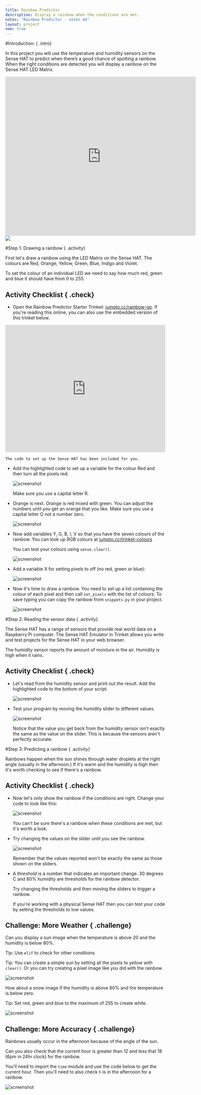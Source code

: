 ```yaml
---
title: Rainbow Predictor
description: Display a rainbow when the conditions are met.
notes: "Rainbow Predictor - notes.md"
layout: project
new: true
---
```


#Introduction:  { .intro}

In this project you will use the temperature and humidity sensors on the Sense HAT to predict when there’s a good chance of spotting a rainbow. When the right conditions are detected you will display a rainbow on the Sense HAT LED Matrix. 

<div class="trinket">
<iframe src="https://trinket.io/embed/python/eaea4cb76c?outputOnly=true&start=result" width="600" height="500" frameborder="0" marginwidth="0" marginheight="0" allowfullscreen>
</iframe>
<img src="images/rainbow-final.png">
</div>


#Step 1: Drawing a rainbow { .activity}

First let's draw a rainbow using the LED Matrix on the Sense HAT. The colours are Red, Orange, Yellow, Green, Blue, Indigo and Violet.

To set the colour of an individual LED we need to say how much red, green and blue it should have from 0 to 255. 

## Activity Checklist { .check}

+ Open the Rainbow Predictor Starter Trinket: <a href="http://jumpto.cc/rainbow-go" target="_blank">jumpto.cc/rainbow-go</a>. If you're reading this online, you can also use the embedded version of this trinket below. 

<div class="trinket">
<iframe src="https://trinket.io/embed/python/6e4cb01c6b?start=result" width="100%" height="400" frameborder="0" marginwidth="0" marginheight="0" allowfullscreen></iframe>
</div>

    The code to set up the Sense HAT has been included for you. 

+ Add the highlighted code to set up a variable for the colour Red and then turn all the pixels red:

    ![screenshot](images/rainbow-red.png)
    
    Make sure you use a capital letter R. 
       
+ Orange is next. Orange is red mixed with green. You can adjust the numbers until you get an orange that you like. Make sure you use a capital letter O not a number zero. 

    ![screenshot](images/rainbow-orange.png)

+ Now add variables Y, G, B, I, V so that you have the seven colours of the rainbow. You can look up RGB colours at <a href="http://jumpto.cc/trinket-colours" target="_blank">jumpto.cc/trinket-colours</a>

    You can test your colours using `sense.clear()`.
    
    ![screenshot](images/rainbow-colours.png)

+ Add a variable X for setting pixels to off (no red, green or blue):

    ![screenshot](images/rainbow-off.png)


+ Now it's time to draw a rainbow. You need to set up a list containing the colour of each pixel and then call `set_pixels` with the list of colours. To save typing you can copy the rainbow from `snippets.py` in your project. 

    ![screenshot](images/rainbow-rainbow.png)


#Step 2: Reading the sensor data { .activity}

The Sense HAT has a range of sensors that provide real world data on a Raspberry Pi computer. The Sense HAT Emulator in Trinket allows you write and test projects for the Sense HAT in your web browser. 

The humidity sensor reports the amount of moisture in the air. Humidity is high when it rains. 

## Activity Checklist { .check}

+ Let's read from the humidity sensor and print out the result. Add the highlighted code to the bottom of your script.

    ![screenshot](images/rainbow-humid.png)


+ Test your program by moving the humidity slider to different values. 

   ![screenshot](images/rainbow-slider.png)

   Notice that the value you get back from the humidity sensor isn't exactly the same as the value on the slider. This is because the sensors aren't perfectly accurate.  
    


#Step 3: Predicting a rainbow { .activity}

Rainbows happen when the sun shines through water droplets at the right angle (usually in the afternoon.) If it's warm and the humidity is high then it's worth checking to see if there's a rainbow. 

## Activity Checklist { .check}

+ Now let's only show the rainbow if the conditions are right. Change your code to look like this:

    ![screenshot](images/rainbow-check.png)

    You can't be sure there's a rainbow when these conditions are met, but it's worth a look.   
    
+ Try changing the values on the slider until you see the rainbow. 

    ![screenshot](images/rainbow-trigger.png)

    Remember that the values reported won't be exactly the same as those shown on the sliders. 
    
+ A *threshold* is a number that indicates an important change. 30 degrees C and 80% humidity are thresholds for the rainbow detector. 

    Try changing the thresholds and then moving the sliders to trigger a rainbow.  
    
    If you're working with a physical Sense HAT then you can test your code by setting the thresholds to low values. 

 
## Challenge: More Weather { .challenge}

Can you display a sun image when the temperature is above 20 and the humidity is below 80%. 

Tip: Use `elif` to check for other conditions

Tip: You can create a simple sun by setting all the pixels to yellow with `clear()`. Or you can try creating a pixel image like you did with the rainbow. 

![screenshot](images/rainbow-sun.png)


How about a snow image if the humidity is above 80% and the temperature is below zero.

Tip: Set red, green and blue to the maximum of 255 to create white.

![screenshot](images/rainbow-snow.png)

## Challenge: More Accuracy { .challenge}

Rainbows usually occur in the afternoon because of the angle of the sun. 

Can you also check that the current hour is greater than 12 and less that 18 (6pm in 24hr clock) for the rainbow.

You'll need to import the `time` module and use the code below to get the current hour. Then you'll need to also check `h` is in the afternoon for a rainbow. 

![screenshot](images/rainbow-time.png)

